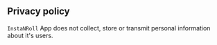 ## Privacy policy

`InstaNRoll` App does not collect, store or transmit personal information about it's users.
